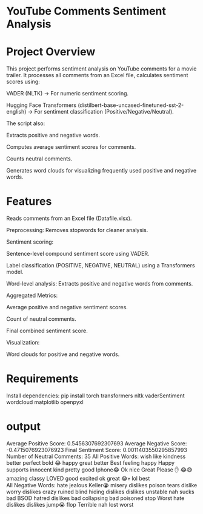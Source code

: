 # YouTube Comments Sentiment Analysis
# Project Overview
This project performs sentiment analysis on YouTube comments for a movie trailer. It processes all comments from an Excel file, calculates sentiment scores using:

VADER (NLTK) → For numeric sentiment scoring.

Hugging Face Transformers (distilbert-base-uncased-finetuned-sst-2-english) → For sentiment classification (Positive/Negative/Neutral).

The script also:

Extracts positive and negative words.

Computes average sentiment scores for comments.

Counts neutral comments.

Generates word clouds for visualizing frequently used positive and negative words.

# Features
Reads comments from an Excel file (Datafile.xlsx).

Preprocessing: Removes stopwords for cleaner analysis.

Sentiment scoring:

Sentence-level compound sentiment score using VADER.

Label classification (POSITIVE, NEGATIVE, NEUTRAL) using a Transformers model.

Word-level analysis: Extracts positive and negative words from comments.

Aggregated Metrics:

Average positive and negative sentiment scores.

Count of neutral comments.

Final combined sentiment score.

Visualization:

Word clouds for positive and negative words.
# Requirements
Install dependencies:
pip install torch transformers nltk vaderSentiment wordcloud matplotlib openpyxl



# output
Average Positive Score: 0.5456307692307693
Average Negative Score: -0.4715076923076923
Final Sentiment Score: 0.0011403550295857993
Number of Neutral Comments: 35
All Positive Words:      wish like kindness better perfect   bold 😂 happy  great  better Best         feeling happy Happy     supports innocent          kind  pretty good      Iphone😂                    Ok nice Great Please ✋          😂😅 amazing   classy  LOVED  good excited  ok great    😂💀 lol    best  
All Negative Words:    hate jealous Keller😭     misery     dislikes    poison         tears dislike worry  dislikes crazy   ruined   blind hiding dislikes  dislikes unstable   nah    sucks bad BSOD hatred   dislikes bad collapsing bad poisoned  stop  Worst  hate dislikes   dislikes           jump😭  flop        Terrible  nah    lost        worst 
